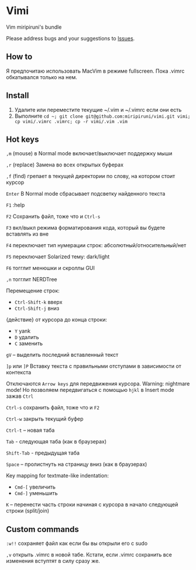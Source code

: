 # Vimi

Vim miripiruni's bundle

Please address bugs and your suggestions to [Issues](http://github.com/miripiruni/vimi/issues).

How to
------

Я предпочитаю использовать MacVim в режиме fullscreen. Пока .vimrc обкатывался только на нем.

Install
-------

1. Удалите или переместите текущие ~/.vim и ~/.vimrc если они есть
2. Выполните `cd ~; git clone git@github.com:miripiruni/vimi.git vimi; cp vimi/.vimrc .vimrc; cp -r vimi/.vim .vim`


Hot keys
--------

`,m` (mouse) в Normal mode включает/выключает поддержку мыши

`,r` (replace) Замена во всех открытых буферах

`,f` (find) грепает в текущей директории по слову, на котором стоит курсор

`Enter` В Normal mode сбрасывает подсветку найденного текста

`F1` :help

`F2` Сохранить файл, тоже что и `Ctrl-s`

`F3` вкл/выкл режима форматирования кода, который вы будете вставлять из вне

`F4` переключает тип нумерации строк: абсолютный/относительный/нет

`F5` переключает Solarized тему: dark/light

`F6` тогглит менюшки и скроллы GUI

`,n` тогглит NERDTree

Перемещение строк:

* `Ctrl-Shift-k` вверх
* `Ctrl-Shift-j` вниз

{действие} от курсора до конца строки:

* `Y` yank
* `D` удалить
* `C` заменить

`gV` – выделить последний вставленный текст

`]p` или `]P` Вставку текста с правильными отступами в зависимости от контекста

Отключаются `Arrow keys` для передвижения курсора. Warning: nightmare mode! Но позволяем передвигаться с помощью `hjkl` в Insert mode зажав `Ctrl`

`Ctrl-s` сохранить файл, тоже что и `F2`

`Ctrl-w` закрыть текущий буфер

`Ctrl-t` – новая таба

`Tab` - следующая таба (как в браузерах)

`Shift-Tab` - предыдущая таба

`Space` – пролистнуть на страницу вниз (как в браузерах)

Key mapping for textmate-like indentation:

* `Cmd-[` увеличить
* `Cmd-]` уменьшить

`K` – перенести часть строки начиная с курсора в начало следующей строки (split/join)


Custom commands
---------------

`:w!!` сохраняет файл как если бы вы открыли его с sudo

`,v` открыть .vimrc в новой табе. Кстати, если .vimrc сохранить все изменения вступтят в силу сразу же.

